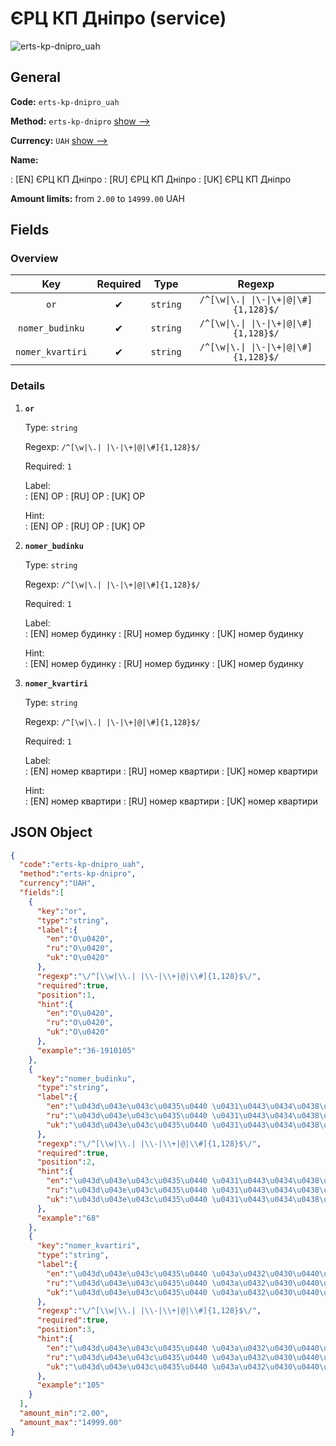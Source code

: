 
# ЄРЦ КП Дніпро (service) 
![erts-kp-dnipro_uah](https://static.openfintech.io/payout_methods/erts-kp-dnipro_uah/logo.svg?w=400&c=v0.59.26#w24)  

## General 
 
**Code:** `erts-kp-dnipro_uah` 
 
**Method:** `erts-kp-dnipro` [show -->](/payout-methods/erts-kp-dnipro/) 
 
**Currency:** `UAH` [show -->](/currencies/UAH/) 
 
**Name:** 
 
:	[EN] ЄРЦ КП Дніпро 
:	[RU] ЄРЦ КП Дніпро 
:	[UK] ЄРЦ КП Дніпро 
 
**Amount limits:** from `2.00` to `14999.00` UAH 

## Fields 

### Overview 

|Key|Required|Type|Regexp| 
|:---:|:---:|:---:|:---:| 
|`or`|✔|`string`|`/^[\w\|\.\| \|\-\|\+\|@\|\#]{1,128}$/`| 
|`nomer_budinku`|✔|`string`|`/^[\w\|\.\| \|\-\|\+\|@\|\#]{1,128}$/`| 
|`nomer_kvartiri`|✔|`string`|`/^[\w\|\.\| \|\-\|\+\|@\|\#]{1,128}$/`| 
 

### Details 
 
1. **`or`** 
 
	Type: `string` 
 
	Regexp: `/^[\w|\.| |\-|\+|@|\#]{1,128}$/` 
 
	Required: `1` 
 
	Label:  
	: [EN] OР 
	: [RU] OР 
	: [UK] OР 
 
	Hint:  
	: [EN] OР 
	: [RU] OР 
	: [UK] OР 
 
2. **`nomer_budinku`** 
 
	Type: `string` 
 
	Regexp: `/^[\w|\.| |\-|\+|@|\#]{1,128}$/` 
 
	Required: `1` 
 
	Label:  
	: [EN] номер будинку 
	: [RU] номер будинку 
	: [UK] номер будинку 
 
	Hint:  
	: [EN] номер будинку 
	: [RU] номер будинку 
	: [UK] номер будинку 
 
3. **`nomer_kvartiri`** 
 
	Type: `string` 
 
	Regexp: `/^[\w|\.| |\-|\+|@|\#]{1,128}$/` 
 
	Required: `1` 
 
	Label:  
	: [EN] номер квартири 
	: [RU] номер квартири 
	: [UK] номер квартири 
 
	Hint:  
	: [EN] номер квартири 
	: [RU] номер квартири 
	: [UK] номер квартири 
 

## JSON Object 

```json
{
  "code":"erts-kp-dnipro_uah",
  "method":"erts-kp-dnipro",
  "currency":"UAH",
  "fields":[
    {
      "key":"or",
      "type":"string",
      "label":{
        "en":"O\u0420",
        "ru":"O\u0420",
        "uk":"O\u0420"
      },
      "regexp":"\/^[\\w|\\.| |\\-|\\+|@|\\#]{1,128}$\/",
      "required":true,
      "position":1,
      "hint":{
        "en":"O\u0420",
        "ru":"O\u0420",
        "uk":"O\u0420"
      },
      "example":"36-1910105"
    },
    {
      "key":"nomer_budinku",
      "type":"string",
      "label":{
        "en":"\u043d\u043e\u043c\u0435\u0440 \u0431\u0443\u0434\u0438\u043d\u043a\u0443",
        "ru":"\u043d\u043e\u043c\u0435\u0440 \u0431\u0443\u0434\u0438\u043d\u043a\u0443",
        "uk":"\u043d\u043e\u043c\u0435\u0440 \u0431\u0443\u0434\u0438\u043d\u043a\u0443"
      },
      "regexp":"\/^[\\w|\\.| |\\-|\\+|@|\\#]{1,128}$\/",
      "required":true,
      "position":2,
      "hint":{
        "en":"\u043d\u043e\u043c\u0435\u0440 \u0431\u0443\u0434\u0438\u043d\u043a\u0443",
        "ru":"\u043d\u043e\u043c\u0435\u0440 \u0431\u0443\u0434\u0438\u043d\u043a\u0443",
        "uk":"\u043d\u043e\u043c\u0435\u0440 \u0431\u0443\u0434\u0438\u043d\u043a\u0443"
      },
      "example":"68"
    },
    {
      "key":"nomer_kvartiri",
      "type":"string",
      "label":{
        "en":"\u043d\u043e\u043c\u0435\u0440 \u043a\u0432\u0430\u0440\u0442\u0438\u0440\u0438",
        "ru":"\u043d\u043e\u043c\u0435\u0440 \u043a\u0432\u0430\u0440\u0442\u0438\u0440\u0438",
        "uk":"\u043d\u043e\u043c\u0435\u0440 \u043a\u0432\u0430\u0440\u0442\u0438\u0440\u0438"
      },
      "regexp":"\/^[\\w|\\.| |\\-|\\+|@|\\#]{1,128}$\/",
      "required":true,
      "position":3,
      "hint":{
        "en":"\u043d\u043e\u043c\u0435\u0440 \u043a\u0432\u0430\u0440\u0442\u0438\u0440\u0438",
        "ru":"\u043d\u043e\u043c\u0435\u0440 \u043a\u0432\u0430\u0440\u0442\u0438\u0440\u0438",
        "uk":"\u043d\u043e\u043c\u0435\u0440 \u043a\u0432\u0430\u0440\u0442\u0438\u0440\u0438"
      },
      "example":"105"
    }
  ],
  "amount_min":"2.00",
  "amount_max":"14999.00"
}
```  
